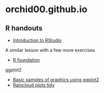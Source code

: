 # orchid00.github.io

## R handouts

- [Introduction to RStudio](https://orchid00.github.io/RStudioIntroNotebook.html) 

A similar lesson with a few more exercises
- [R foundation](https://orchid00.github.io/Rfoundation.html)

ggplot2
- [Basic xamples of graphics using ggplot2](https://orchid00.github.io/ggplot2_examples.html)
- [Raincloud plots tidy](https://orchid00.github.io/tidy_raincloudplot)


